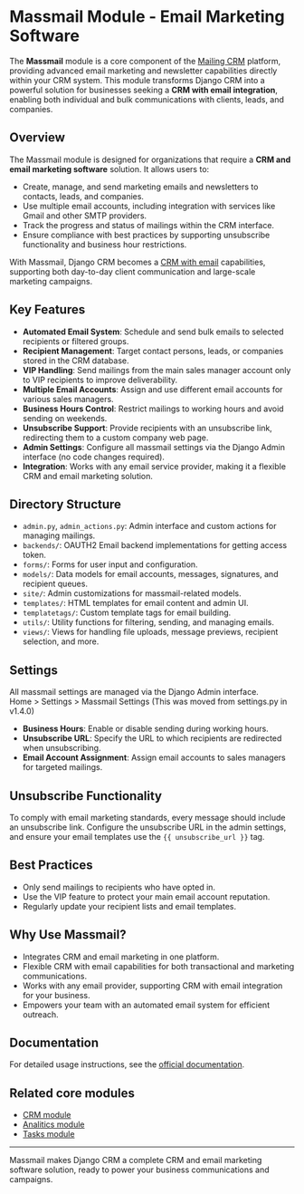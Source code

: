 # Massmail Module - Email Marketing Software

The **Massmail** module is a core component of the [Mailing CRM](https://github.com/DjangoCRM/django-crm/) platform, providing advanced email marketing and newsletter capabilities directly within your CRM system. This module transforms Django CRM into a powerful solution for businesses seeking a **CRM with email integration**, enabling both individual and bulk communications with clients, leads, and companies.

## Overview

The Massmail module is designed for organizations that require a **CRM and email marketing software** solution. It allows users to:

- Create, manage, and send marketing emails and newsletters to contacts, leads, and companies.
- Use multiple email accounts, including integration with services like Gmail and other SMTP providers.
- Track the progress and status of mailings within the CRM interface.
- Ensure compliance with best practices by supporting unsubscribe functionality and business hour restrictions.

With Massmail, Django CRM becomes a [CRM with email](https://djangocrm.github.io/info/features/massmail-app-features/) capabilities, supporting both day-to-day client communication and large-scale marketing campaigns.

## Key Features

- **Automated Email System**: Schedule and send bulk emails to selected recipients or filtered groups.
- **Recipient Management**: Target contact persons, leads, or companies stored in the CRM database.
- **VIP Handling**: Send mailings from the main sales manager account only to VIP recipients to improve deliverability.
- **Multiple Email Accounts**: Assign and use different email accounts for various sales managers.
- **Business Hours Control**: Restrict mailings to working hours and avoid sending on weekends.
- **Unsubscribe Support**: Provide recipients with an unsubscribe link, redirecting them to a custom company web page.
- **Admin Settings**: Configure all massmail settings via the Django Admin interface (no code changes required).
- **Integration**: Works with any email service provider, making it a flexible CRM and email marketing solution.

## Directory Structure

- `admin.py`, `admin_actions.py`: Admin interface and custom actions for managing mailings.
- `backends/`: OAUTH2 Email backend implementations for getting access token.
- `forms/`: Forms for user input and configuration.
- `models/`: Data models for email accounts, messages, signatures, and recipient queues.
- `site/`: Admin customizations for massmail-related models.
- `templates/`: HTML templates for email content and admin UI.
- `templatetags/`: Custom template tags for email building.
- `utils/`: Utility functions for filtering, sending, and managing emails.
- `views/`: Views for handling file uploads, message previews, recipient selection, and more.

## Settings

All massmail settings are managed via the Django Admin interface.  
Home > Settings > Massmail Settings
(This was moved from settings.py in v1.4.0)

- **Business Hours**: Enable or disable sending during working hours.
- **Unsubscribe URL**: Specify the URL to which recipients are redirected when unsubscribing.
- **Email Account Assignment**: Assign email accounts to sales managers for targeted mailings.

## Unsubscribe Functionality

To comply with email marketing standards, every message should include an unsubscribe link. Configure the unsubscribe URL in the admin settings, and ensure your email templates use the `{{ unsubscribe_url }}` tag.

## Best Practices

- Only send mailings to recipients who have opted in.
- Use the VIP feature to protect your main email account reputation.
- Regularly update your recipient lists and email templates.

## Why Use Massmail?

- Integrates CRM and email marketing in one platform.
- Flexible CRM with email capabilities for both transactional and marketing communications.
- Works with any email provider, supporting CRM with email integration for your business.
- Empowers your team with an automated email system for efficient outreach.

## Documentation

For detailed usage instructions, see the [official documentation](https://django-crm-admin.readthedocs.io/en/latest/newsletter_mailing).

## Related core modules

- [CRM module](https://github.com/DjangoCRM/django-crm/blob/main/crm/README.md)
- [Analitics module](https://github.com/DjangoCRM/django-crm/blob/main/analytics/README.md)
- [Tasks module](https://github.com/DjangoCRM/django-crm/blob/main/tasks/README.md)

---

Massmail makes Django CRM a complete CRM and email marketing software solution, ready to power your business communications and campaigns.
